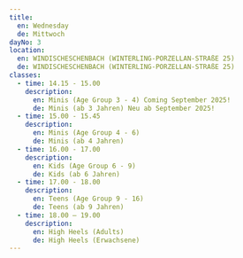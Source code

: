 ```yaml
---
title:
  en: Wednesday
  de: Mittwoch
dayNo: 3
location:
  en: WINDISCHESCHENBACH (WINTERLING-PORZELLAN-STRAßE 25)
  de: WINDISCHESCHENBACH (WINTERLING-PORZELLAN-STRAßE 25)
classes:
  - time: 14.15 - 15.00
    description:
      en: Minis (Age Group 3 - 4) Coming September 2025!
      de: Minis (ab 3 Jahren) Neu ab September 2025!
  - time: 15.00 - 15.45
    description:
      en: Minis (Age Group 4 - 6)
      de: Minis (ab 4 Jahren)
  - time: 16.00 - 17.00
    description:
      en: Kids (Age Group 6 - 9)
      de: Kids (ab 6 Jahren)
  - time: 17.00 - 18.00
    description:
      en: Teens (Age Group 9 - 16)
      de: Teens (ab 9 Jahren)
  - time: 18.00 – 19.00
    description:
      en: High Heels (Adults)
      de: High Heels (Erwachsene)
---
```

